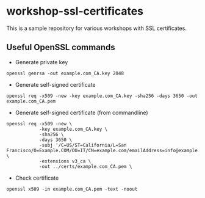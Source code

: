 # workshop-ssl-certificates

This is a sample repository for various workshops with SSL certificates.


## Useful OpenSSL commands

* Generate private key
```
openssl genrsa -out example.com_CA.key 2048
```

* Generate self-signed certificate
```
openssl req -x509 -new -key example.com_CA.key -sha256 -days 3650 -out example.com_CA.pem
```

* Generate self-signed certificate (from commandline)
```
openssl req -x509 -new \
            -key example.com_CA.key \
            -sha256 \
            -days 3650 \
            -subj '/C=US/ST=California/L=San Francisco/O=Example.COM/OU=IT/CN=example.com/emailAddress=info@example.com' \
            -extensions v3_ca \
            -out ../certs/example.com_CA.pem \

```

* Check certificate
```
openssl x509 -in example.com_CA.pem -text -noout
```

